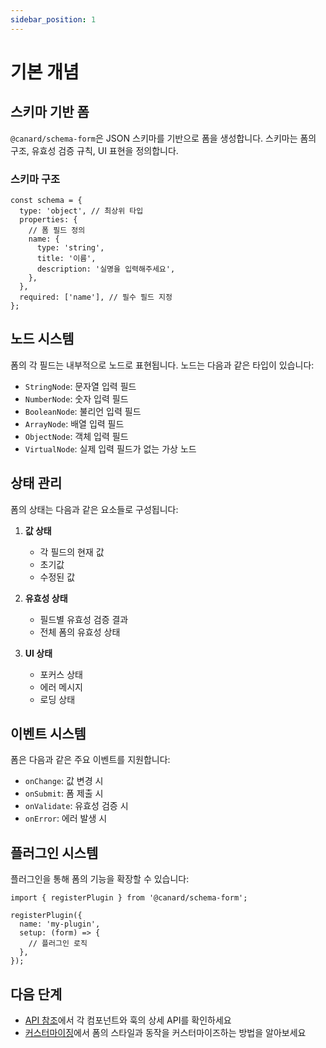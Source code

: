 ```yaml
---
sidebar_position: 1
---
```


# 기본 개념

## 스키마 기반 폼

`@canard/schema-form`은 JSON 스키마를 기반으로 폼을 생성합니다. 스키마는 폼의 구조, 유효성 검증 규칙, UI 표현을 정의합니다.

### 스키마 구조

```tsx
const schema = {
  type: 'object', // 최상위 타입
  properties: {
    // 폼 필드 정의
    name: {
      type: 'string',
      title: '이름',
      description: '실명을 입력해주세요',
    },
  },
  required: ['name'], // 필수 필드 지정
};
```

## 노드 시스템

폼의 각 필드는 내부적으로 노드로 표현됩니다. 노드는 다음과 같은 타입이 있습니다:

- `StringNode`: 문자열 입력 필드
- `NumberNode`: 숫자 입력 필드
- `BooleanNode`: 불리언 입력 필드
- `ArrayNode`: 배열 입력 필드
- `ObjectNode`: 객체 입력 필드
- `VirtualNode`: 실제 입력 필드가 없는 가상 노드

## 상태 관리

폼의 상태는 다음과 같은 요소들로 구성됩니다:

1. **값 상태**

   - 각 필드의 현재 값
   - 초기값
   - 수정된 값

2. **유효성 상태**

   - 필드별 유효성 검증 결과
   - 전체 폼의 유효성 상태

3. **UI 상태**
   - 포커스 상태
   - 에러 메시지
   - 로딩 상태

## 이벤트 시스템

폼은 다음과 같은 주요 이벤트를 지원합니다:

- `onChange`: 값 변경 시
- `onSubmit`: 폼 제출 시
- `onValidate`: 유효성 검증 시
- `onError`: 에러 발생 시

## 플러그인 시스템

플러그인을 통해 폼의 기능을 확장할 수 있습니다:

```tsx
import { registerPlugin } from '@canard/schema-form';

registerPlugin({
  name: 'my-plugin',
  setup: (form) => {
    // 플러그인 로직
  },
});
```

## 다음 단계

- [API 참조](./api.md)에서 각 컴포넌트와 훅의 상세 API를 확인하세요
- [커스터마이징](./customization.md)에서 폼의 스타일과 동작을 커스터마이즈하는 방법을 알아보세요
